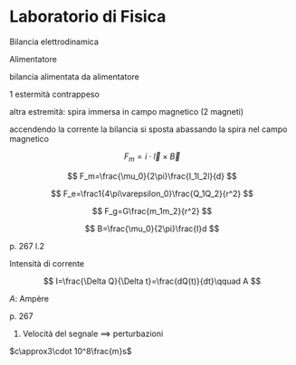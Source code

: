 # Laboratorio di Fisica

Bilancia elettrodinamica

Alimentatore

bilancia alimentata da alimentatore


1 estermità contrappeso


altra estremità: spira immersa in campo magnetico (2 magneti)


accendendo la corrente la bilancia si sposta abassando la spira nel campo magnetico                                                                                              

$$
F_m= i\cdot \vec l \times \vec B
$$


$$
F_m=\frac{\mu_0}{2\pi}\frac{I_1I_2l}{d}
$$


$$
F_e=\frac1{4\pi\varepsilon_0}\frac{Q_1Q_2}{r^2}
$$

$$
F_g=G\frac{m_1m_2}{r^2}
$$



$$
B=\frac{\mu_0}{2\pi}\frac{I}d
$$

p. 267 l.2

Intensità di corrente

$$
I=\frac{\Delta Q}{\Delta t}=\frac{dQ(t)}{dt}\qquad A
$$

$A$: Ampère



p. 267

1. Velocità del segnale $\implies$ perturbazioni

$c\approx3\cdot 10^8\frac{m}s$
<!--stackedit_data:
eyJoaXN0b3J5IjpbMTYxMjE5MDg0NF19
-->
